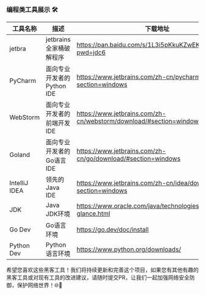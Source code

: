 ### 编程类工具展示 🛠️



| 工具名称          | 描述                  | 下载地址                                               |
|---------------|---------------------|----------------------------------------------------|
| jetbra        | jetbrains全家桶破解程序    |https://pan.baidu.com/s/1L3i5pKkuKZwEKRHX5AaotQ?pwd=jdc6|
| PyCharm       | 面向专业开发者的 Python IDE | https://www.jetbrains.com/zh-cn/pycharm/download/?section=windows                       |
| WebStorm      | 面向专业开发者的 前端开发 IDE   |https://www.jetbrains.com/zh-cn/webstorm/download/#section=windows|
| Goland        | 面向专业开发者的 Go语言 IDE   |https://www.jetbrains.com/zh-cn/go/download/#section=windows|
| IntelliJ IDEA | 领先的 Java IDE        |https://www.jetbrains.com/zh-cn/idea/download/?section=windows|
| JDK           | Java JDK环境          |https://www.oracle.com/java/technologies/java-se-glance.html|
| Go Dev        | Go语言环境              |https://go.dev/doc/install|
| Python Dev    | Python语言环境          |https://www.python.org/downloads/|


希望您喜欢这些黑客工具！我们将持续更新和完善这个项目，如果您有其他有趣的黑客工具或对现有工具的改进建议，请随时提交PR，让我们一起加强网络安全防御，保护网络世界！🌐💪
